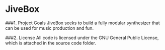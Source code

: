 # JiveBox

###1. Project Goals
JiveBox seeks to build a fully modular synthesizer that can be
used for music production and fun.

###2. License
All code is licensed under the GNU General Public License,
which is attached in the source code folder.  
